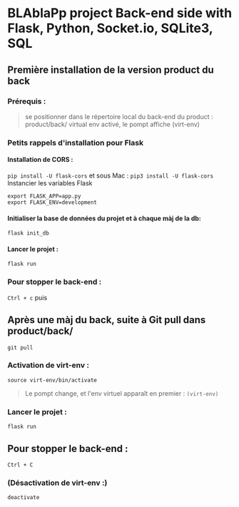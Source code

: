 # BLAblaPp project Back-end side with Flask, Python, Socket.io, SQLite3, SQL

## Première installation de la version product du back
### Prérequis : 
> se positionner dans le répertoire local du back-end du product : product/back/
> virtual env activé, le pompt affiche (virt-env)
### Petits rappels d'installation pour Flask
#### Installation de CORS :
```pip install -U flask-cors```
 et sous Mac :
```pip3 install -U flask-cors```
Instancier les variables Flask
```
export FLASK_APP=app.py
export FLASK_ENV=development
```
#### Initialiser la base de données du projet et à chaque màj de la db:
```flask init_db```
#### Lancer le projet :
```flask run```
### Pour stopper le back-end :
`Ctrl + c` puis 

## Après une màj du back, suite à Git pull dans product/back/
```git pull```
### Activation de virt-env :
```source virt-env/bin/activate```
> Le pompt change, et l'env virtuel apparaît en premier : ```(virt-env)```
### Lancer le projet :
```flask run```
## Pour stopper le back-end :
`Ctrl + C`
### (Désactivation de virt-env :)
```deactivate```
